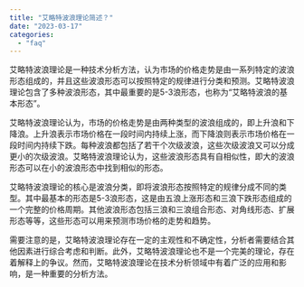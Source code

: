 ```yaml
---
title: "艾略特波浪理论简述？"
date: "2023-03-17"
categories: 
  - "faq"
---
```


艾略特波浪理论是一种技术分析方法，认为市场的价格走势是由一系列特定的波浪形态组成的，并且这些波浪形态可以按照特定的规律进行分类和预测。艾略特波浪理论包含了多种波浪形态，其中最重要的是5-3浪形态，也称为“艾略特波浪的基本形态”。

艾略特波浪理论认为，市场的价格走势是由两种类型的波浪组成的，即上升浪和下降浪。上升浪表示市场价格在一段时间内持续上涨，而下降浪则表示市场价格在一段时间内持续下跌。每种波浪都包括了若干个次级波浪，这些次级波浪又可以分成更小的次级波浪。艾略特波浪理论认为，这些波浪形态具有自相似性，即大的波浪形态可以在小的波浪形态中找到相似的形态。

艾略特波浪理论的核心是波浪分类，即将波浪形态按照特定的规律分成不同的类型。其中最基本的形态是5-3浪形态，这是由五浪上涨形态和三浪下跌形态组成的一个完整的价格周期。其他波浪形态包括三浪和三浪组合形态、对角线形态、扩展形态等等，这些形态可以用来预测市场价格的走势和趋势。

需要注意的是，艾略特波浪理论存在一定的主观性和不确定性，分析者需要结合其他因素进行综合考虑和判断。此外，艾略特波浪理论也不是一个完美的理论，存在着解释上的争议。然而，艾略特波浪理论在技术分析领域中有着广泛的应用和影响，是一种重要的分析方法。
